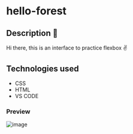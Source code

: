 # hello-forest
## Description 👀

Hi there, this is an interface to practice flexbox ✌️

## Technologies used
<ul>
  <li>CSS</li>
  <li>HTML</li>
  <li>VS CODE</li>
</ul>

### Preview
![image](https://github.com/dxniela/hello-forest/assets/55553160/ade96fdb-e5cc-42f9-b2d4-11df5a751521)
